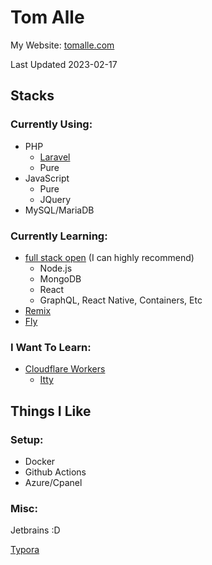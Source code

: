 # Tom Alle

My Website: [tomalle.com](https://tomalle.com/)

Last Updated 2023-02-17

## Stacks

### Currently Using:

* PHP
  * [Laravel](https://laravel.com/)
  * Pure
* JavaScript
  * Pure
  * JQuery
* MySQL/MariaDB

### Currently Learning:

- [full stack open](https://fullstackopen.com/en/) (I can highly recommend)
  - Node.js
  - MongoDB
  - React
  - GraphQL, React Native, Containers, Etc
- [Remix](https://remix.run/)
- [Fly](https://fly.io/)

### I Want To Learn:

* [Cloudflare Workers](https://workers.cloudflare.com/)
  * [Itty](https://github.com/kwhitley/itty-router)

## Things I Like

### Setup:

* Docker
* Github Actions
* Azure/Cpanel

### Misc:

Jetbrains :D

[Typora](https://typora.io/)
